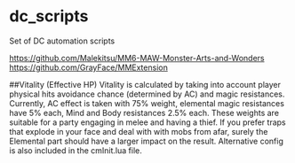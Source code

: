 # dc_scripts
Set of DC automation scripts

https://github.com/Malekitsu/MM6-MAW-Monster-Arts-and-Wonders
https://github.com/GrayFace/MMExtension

##Vitality (Effective HP)
Vitality is calculated by taking into account player physical hits avoidance chance (determined by AC) and magic resistances. 
Currently, AC effect is taken with 75% weight, elemental magic resistances have 5% each, Mind and Body resistances 2.5% each. These weights are suitable for a party engaging in melee and having a thief.
If you prefer traps that explode in your face and deal with with mobs from afar, surely the Elemental part should have a larger impact on the result. Alternative config is also included in the cmInit.lua file.  
